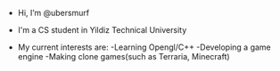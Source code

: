 - Hi, I’m @ubersmurf

- I'm a CS student in Yildiz Technical University

- My current interests are:
  -Learning Opengl/C++
  -Developing a game engine
  -Making clone games(such as Terraria, Minecraft)
